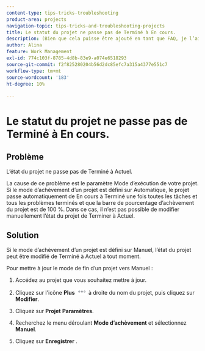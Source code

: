 ```yaml
---
content-type: tips-tricks-troubleshooting
product-area: projects
navigation-topic: tips-tricks-and-troubleshooting-projects
title: Le statut du projet ne passe pas de Terminé à En cours.
description: (Bien que cela puisse être ajouté en tant que FAQ, je l’ai laissé sous la forme d’un article pour des raisons de capacité de recherche).
author: Alina
feature: Work Management
exl-id: 774c103f-8785-4d8b-83e9-a074e6518293
source-git-commit: f2f825280204b56d2dc85efc7a315a4377e551c7
workflow-type: tm+mt
source-wordcount: '183'
ht-degree: 10%

---
```


# Le statut du projet ne passe pas de Terminé à En cours.

<!--
<p data-mc-conditions="QuicksilverOrClassic.Draft mode">(Although this can be added as an FAQ, I have left this as its own article for search-ability reasons)</p>
-->

## Problème

L’état du projet ne passe pas de Terminé à Actuel.

La cause de ce problème est le paramètre Mode d’exécution de votre projet. Si le mode d’achèvement d’un projet est défini sur Automatique, le projet passe automatiquement de En cours à Terminé une fois toutes les tâches et tous les problèmes terminés et que la barre de pourcentage d’achèvement du projet est de 100 %. Dans ce cas, il n’est pas possible de modifier manuellement l’état du projet de Terminer à Actuel.

## Solution

Si le mode d’achèvement d’un projet est défini sur Manuel, l’état du projet peut être modifié de Terminé à Actuel à tout moment.

Pour mettre à jour le mode de fin d’un projet vers Manuel :

1. Accédez au projet que vous souhaitez mettre à jour.
1. Cliquez sur l&#39;icône **Plus** ![](assets/more-icon.png) à droite du nom du projet, puis cliquez sur **Modifier**.
1. Cliquez sur **Projet** **Paramètres**.

1. Recherchez le menu déroulant **Mode d’achèvement** et sélectionnez **Manuel**.

1. Cliquez sur **Enregistrer** .
